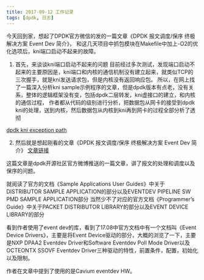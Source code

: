 ```yaml
---
title: 2017-09-12 工作记录
tags: [dpdk, 日志]
---
```


今天回到家，想起了DPDK官方微信的发的一篇文章《DPDK 报文调度/保序 终极解决方案 Event Dev 简介》，
和这几天项目中抓包模块在Makefile中加上-O2的优化选项后，kni端口启动不起来的故障。

<!-- more -->

1. 首先，来谈谈kni端口启动不起来的问题
目前经过多次测试，发现端口启动不起来的主要原因是，kni端口和内核的通信机制没有建立起来，就类似TCP的三次握手，就是kni发送请求包，但是内核没有返回响应包。
所以，在网上找了一篇深入分析kni sample示例程序的文章，但是dpdk版本有点老，没有关系，整体的逻辑框架没有变，包括dpdk二层转发，kni虚接口的建立，和内核的通信过程，
作者都从代码的级别进行分析，把数据包从网卡的接受到dpdk kni的处理，送到内核，然后数据包从内核到kni再到网卡的过程全部分析了透彻

[dpdk kni exception path](http://www.cnblogs.com/chanwai1219/p/3680239.html)

2. 然后就是想起刚看的文章《DPDK 报文调度/保序 终极解决方案 Event Dev 简介》
[文章链接](https://mp.weixin.qq.com/s/RemQmgOsxfAgB3-dapjo3w)

这篇文章是dpdk开源社区官方微博推送的一篇文章，讲了报文的处理和调度以及保序的问题。

就阅读了官方的文档《Sample Applications User Guides》中关于DISTRIBUTOR SAMPLE APPLICATION的部分以及EVENTDEV PIPELINE SW PMD SAMPLE APPLICATION部分
当然少不了对应的官方文档《Programmer’s Guide》中关于PACKET DISTRIBUTOR LIBRARY的部分以及EVENT DEVICE LIBRARY的部分

看到作者使用了event dev的库，看到了17.08中官方文档中有一个文档叫《Event Device Drivers》，主要是将Event Device驱动的部分，大概的浏览了一下，主要是NXP DPAA2 Eventdev Driver和Software Eventdev Poll Mode Driver以及OCTEONTX SSOVF Eventdev Driver三种驱动的特性，前置条件，配置，初始化以及限制。

作者在文章中提到了使用的是Cavium eventdev HW。